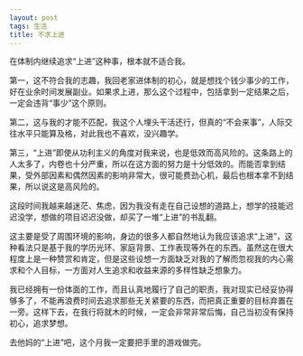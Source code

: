 ```yaml
---
layout: post
tags: 生活
title: 不求上进
---
```


在体制内继续追求“上进”这种事，根本就不适合我。

第一，这不符合我的志趣，我回老家进体制的初心，就是想找个钱少事少的工作，好在业余时间发展副业。如果求上进，那么这个过程中，包括拿到一定结果之后，一定会违背“事少”这个原则。

第二，这与我的才能不匹配，我这个人埋头干活还行，但真的“不会来事”，人际交往水平只能算及格，对此我也不喜欢，没兴趣学。

第三，“上进”即使从功利主义的角度对我来说，也是低效而高风险的。这条路上的人太多了，内卷也十分严重，所以在这方面的努力是十分低效的。而能否拿到结果，受外部因素和偶然因素的影响非常大，很可能费劲心机，最后也根本拿不到结果，所以说这是高风险的。

这段时间我越来越迷茫、焦虑，因为我没有走在自己设想的道路上，想学的技能迟迟没学，想做的项目迟迟没做，却买了一堆“上进”的书乱翻。

这主要是受了周围环境的影响，身边的很多人都自然地认为我应该追求“上进”，这种看法只是基于我的学历光环、家庭背景、工作表现等外在的东西。虽然这在很大程度上是一种赞赏和肯定，但是这些设想一方面缺乏对我的了解而忽视我的内心需求和个人目标，一方面对人生追求和收益来源的多样性缺乏想象力。

我已经拥有一份体面的工作，而且认真地履行了自己的职责，我对现实已经妥协得够多了，不能再浪费时间去追求那些无关紧要的东西，而把真正重要的目标弃置在一旁。这样下去，在我行将就木的时候，一定会非常非常后悔，自己当初没有保持初心，追求梦想。

去他妈的“上进”吧，这个月我一定要把手里的游戏做完。
